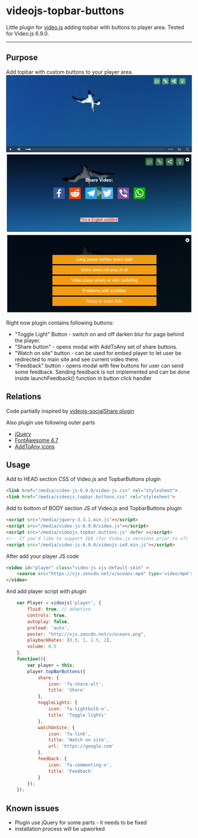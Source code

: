 # videojs-topbar-buttons

Little plugin for [video.js](https://github.com/videojs) adding topbar with buttons to player area. Tested for Video.js 6.9.0.
____

## Purpose

Add topbar with custom buttons to your player area.
![Suggested Topbar Buttons Screenshot](Screenshot.png)
![Share modal Screenshot](Screenshot2.png)
![Feedback modal Screenshot](Screenshot3.png)

Right now plugin contains following buttons:
* "Toggle Light" Button - switch on and off darken blur for page behind the player.
* "Share button" - opens modal with AddToAny  set of share buttons.
* "Watch on site" button - can be used for embed player to let user be redirected to main site and see current video there.
* "Feedback" button -  opens modal with few buttons for user can send some feedback. Sending feedback is not implemented and can be done inside launchFeedback() function in button click handler 

## Relations

Code partially inspired by [videojs-socialShare plugin](https://github.com/jmccraw/videojs-socialShare/) 

Also plugin use following outer parts
* [jQuery](http://code.jquery.com/jquery-3.3.1.min.js)
* [FontAwesome 4.7](https://fontawesome.com/v4.7.0/icons/) 
* [AddToAny icons](https://www.addtoany.com/)

## Usage

Add to HEAD section CSS of Video.js and TopbarButtons plugin
```html
<link href="/media/video-js-6.9.0/video-js.css" rel="stylesheet">
<link href="/media/videojs.topbar.buttons.css" rel="stylesheet">
```

Add to bottom of BODY section JS of Video.js and TopbarButtons plugin
```html
<script src="/media/jquery-3.3.1.min.js"></script>
<script src="/media/video-js-6.9.0/video.js"></script>
<script src="/media/videojs.topbar.buttons.js" defer ></script>
<!-- If you'd like to support IE8 (for Video.js versions prior to v7) -->
<script src="/media/video-js-6.9.0/videojs-ie8.min.js"></script>
```

After add your player JS code
```html
<video id="player" class="video-js vjs-default-skin" >
    <source src="https://vjs.zencdn.net/v/oceans.mp4" type='video/mp4'>
</video>
```

And add player script with plugin 
```javascript
    var Player = videojs('player', {
        fluid: true, // adaptive
        controls: true,
        autoplay: false,
        preload: 'auto',
        poster: "http://vjs.zencdn.net/v/oceans.png",
        playbackRates: [0.5, 1, 1.5, 2],
        volume: 0.5
    },
    function(){
        var player = this;
        player.topBarButtons({
            share: {
                icon: 'fa-share-alt',
                title: 'Share'
            },
            toggleLights: {
                icon: 'fa-lightbulb-o',
                title: 'Toggle lights'
            },
            watchOnSite: {
                icon: 'fa-link',
                title: 'Watch on site',
                url: 'https://google.com'
            },
            feedback: {
                icon: 'fa-commenting-o',
                title: 'Feedback'
            }
        });
    });
```

## Known issues

* Plugin use jQuery for some parts - it needs to be fixed  
* installation process will be upworked

